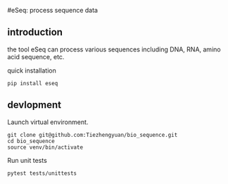 #eSeq: process sequence data

## introduction
the tool eSeq can process various sequences including DNA, RNA, amino acid sequence, etc.

quick installation
```
pip install eseq
```

## devlopment

Launch virtual environment.
```
git clone git@github.com:Tiezhengyuan/bio_sequence.git
cd bio_sequence
source venv/bin/activate
```

Run unit tests
```
pytest tests/unittests
```


